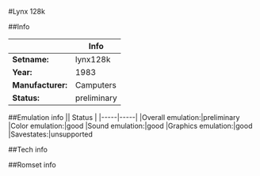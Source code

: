 #Lynx 128k

##Info

||Info|
|-----|-----|
|**Setname:**|lynx128k
|**Year:**|1983
|**Manufacturer:**|Camputers
|**Status:**|preliminary

##Emulation info
|| Status |
|-----|-----|
|Overall emulation:|preliminary
|Color emulation:|good
|Sound emulation:|good
|Graphics emulation:|good
|Savestates:|unsupported

##Tech info

##Romset info

<!--- START OF EDITED COMMENT DO NOT TOUCH TEXT ABOVE-->

